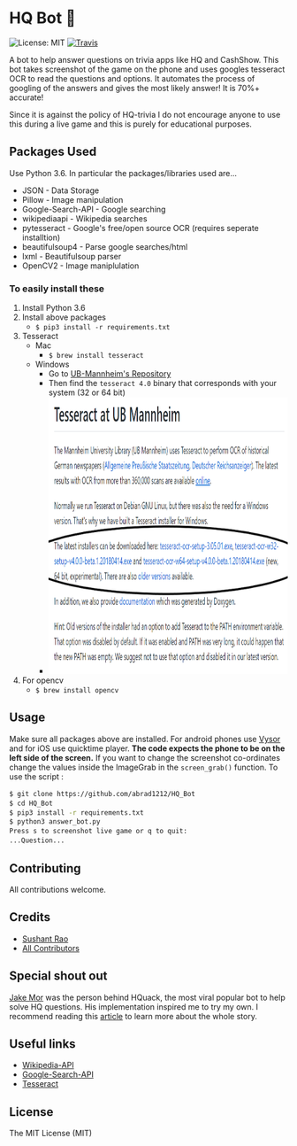 # HQ Bot 🤖

![License: MIT][ico-license] [![Travis](https://img.shields.io/travis/abrad1212/HQ_Bot.svg?style=flat-square)](https://github.com/abrad1212/HQ_Bot)

A bot to help answer questions on trivia apps like HQ and CashShow. This bot takes screenshot of the game on the phone and uses googles tesseract OCR to read the questions and options. It automates the process of googling of the answers and gives the most likely answer! It is 70%+ accurate!

Since it is against the policy of HQ-trivia I do not encourage anyone to use this during a live game and this is purely for educational purposes.

## Packages Used

Use Python 3.6. In particular the packages/libraries used are...

* JSON - Data Storage
* Pillow - Image manipulation
* Google-Search-API - Google searching
* wikipediaapi - Wikipedia searches
* pytesseract - Google's free/open source OCR (requires seperate installtion)
* beautifulsoup4 - Parse google searches/html
* lxml - Beautifulsoup parser
* OpenCV2 - Image maniplulation

### To easily install these

1. Install Python 3.6
2. Install above packages
    * `$ pip3 install -r requirements.txt`
3. Tesseract
    * Mac
        * `$ brew install tesseract`
    * Windows
        * Go to [UB-Mannheim's Repository](https://github.com/UB-Mannheim/tesseract/wiki)
        * Then find the `tesseract 4.0` binary that corresponds with your system (32 or 64 bit)
        * <img src="https://github.com/abrad1212/HQ_Bot/blob/master/resources/tesseract-binary.png" width=500 height=500 />
4. For opencv
    * `$ brew install opencv`

## Usage

Make sure all packages above are installed. For android phones use [Vysor][link-vysor] and for iOS use quicktime player. **The code expects the phone to be on the left side of the screen.** If you want to change the screenshot co-ordinates change the values inside the ImageGrab in the `screen_grab()` function. To use the script :

```bash
$ git clone https://github.com/abrad1212/HQ_Bot
$ cd HQ_Bot
$ pip3 install -r requirements.txt
$ python3 answer_bot.py
Press s to screenshot live game or q to quit:
...Question...
```

## Contributing

All contributions welcome.

## Credits

* [Sushant Rao][link-author]
* [All Contributors][link-contributors]

## Special shout out

[Jake Mor][jake-mor] was the person behind HQuack, the most viral popular bot to help solve HQ questions. His implementation inspired me to try my own. I recommend reading this [article][jake-more] to learn more about the whole story.

## Useful links

* [Wikipedia-API][link-wikiapi]
* [Google-Search-API][link-gapi]
* [Tesseract][link-tesseract]

## License

The MIT License (MIT)

[ico-license]: https://img.shields.io/badge/license-MIT-brightgreen.svg?style=flat-square
[link-vysor]: https://www.vysor.io/
[link-author]: https://github.com/sushant10
[link-contributors]: ../../contributors
[link-wikiapi]: https://pypi.python.org/pypi/wikipedia
[link-gapi]: https://github.com/abenassi/Google-Search-API
[link-mike]: https://github.com/mikealmond/hq-trivia-assistant
[link-tesseract]: https://github.com/tesseract-ocr/tesseract/wiki
[jake-mor]: http://jakemor.com/
[jake-more]: https://medium.com/@jakemor/hquack-my-public-hq-trivia-bot-is-shutting-down-5d9fcdbc9f6e
[sampq]: ()

